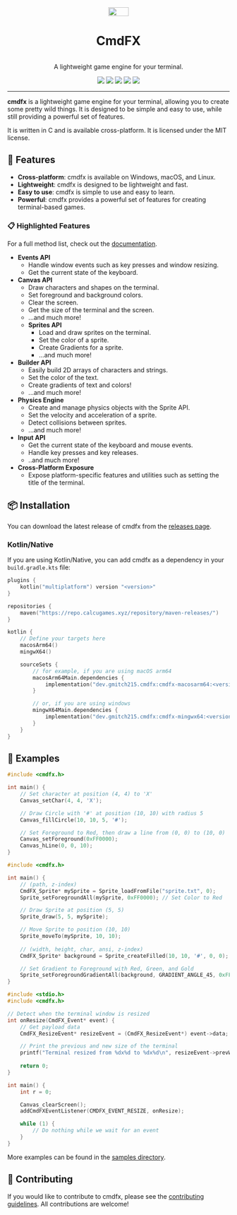 <div style="display: flex; align-items: center; flex-direction: column;" align="center">
    <img align="center" style="align-self: center; max-width: 256px" src="https://cdn.gmitch215.xyz/cmdfx.png" width="30%" alt="" />
    <h1 style="text-align: center;">CmdFX</h1>
    <p style="text-align: center;">A lightweight game engine for your terminal.</p>
    <div align="center">
        <img src="https://img.shields.io/github/v/release/gmitch215/cmdfx">
        <img src="https://img.shields.io/github/downloads/gmitch215/cmdfx/total">
        <img src="https://img.shields.io/github/license/gmitch215/cmdfx">
        <img src="https://img.shields.io/github/stars/gmitch215/cmdfx?style=flat">
        <img src="https://img.shields.io/github/commit-activity/t/gmitch215/cmdfx?color=violet">
    </div>
</div>

---

**cmdfx** is a lightweight game engine for your terminal, allowing you to create some pretty wild things. It is designed to be simple and easy to use, while still providing a powerful set of features.

It is written in C and is available cross-platform. It is licensed under the MIT license.

## 🍎 Features

- **Cross-platform**: cmdfx is available on Windows, macOS, and Linux.
- **Lightweight**: cmdfx is designed to be lightweight and fast.
- **Easy to use**: cmdfx is simple to use and easy to learn.
- **Powerful**: cmdfx provides a powerful set of features for creating terminal-based games.

### 📋 Highlighted Features

For a full method list, check out the [documentation](https://gmitch215.github.io/cmdfx/).

- **Events API**
  - Handle window events such as key presses and window resizing.
  - Get the current state of the keyboard.
- **Canvas API**
  - Draw characters and shapes on the terminal.
  - Set foreground and background colors.
  - Clear the screen.
  - Get the size of the terminal and the screen.
  - ...and much more!
  - **Sprites API**
    - Load and draw sprites on the terminal.
    - Set the color of a sprite.
    - Create Gradients for a sprite.
    - ...and much more!
- **Builder API**
  - Easily build 2D arrays of characters and strings.
  - Set the color of the text.
  - Create gradients of text and colors!
  - ...and much more!
- **Physics Engine**
  - Create and manage physics objects with the Sprite API.
  - Set the velocity and acceleration of a sprite.
  - Detect collisions between sprites.
  - ...and much more!
- **Input API**
  - Get the current state of the keyboard and mouse events.
  - Handle key presses and key releases.
  - ..and much more!
- **Cross-Platform Exposure**
  - Expose platform-specific features and utilities such as setting the title of the terminal.

## 📦 Installation

You can download the latest release of cmdfx from the [releases page](https://github.com/gmitch215/cmdfx/releases).

### Kotlin/Native

If you are using Kotlin/Native, you can add cmdfx as a dependency in your `build.gradle.kts` file:

```kotlin
plugins {
    kotlin("multiplatform") version "<version>"
}

repositories {
    maven("https://repo.calcugames.xyz/repository/maven-releases/")
}

kotlin {
    // Define your targets here
    macosArm64()
    mingwX64()

    sourceSets {
        // for example, if you are using macOS arm64
        macosArm64Main.dependencies {
            implementation("dev.gmitch215.cmdfx:cmdfx-macosarm64:<version>@klib")
        }

        // or, if you are using windows
        mingwX64Main.dependencies {
            implementation("dev.gmitch215.cmdfx:cmdfx-mingwx64:<version>@klib")
        }
    }
}
```

## 🚀 Examples

```c
#include <cmdfx.h>

int main() {
    // Set character at position (4, 4) to 'X'
    Canvas_setChar(4, 4, 'X');

    // Draw Circle with '#' at position (10, 10) with radius 5
    Canvas_fillCircle(10, 10, 5, '#');

    // Set Foreground to Red, then draw a line from (0, 0) to (10, 0)
    Canvas_setForeground(0xFF0000);
    Canvas_hLine(0, 0, 10);
}

```

```c
#include <cmdfx.h>

int main() {
    // (path, z-index)
    CmdFX_Sprite* mySprite = Sprite_loadFromFile("sprite.txt", 0);
    Sprite_setForegroundAll(mySprite, 0xFF0000); // Set Color to Red

    // Draw Sprite at position (5, 5)   
    Sprite_draw(5, 5, mySprite);

    // Move Sprite to position (10, 10)
    Sprite_moveTo(mySprite, 10, 10);
    
    // (width, height, char, ansi, z-index)
    CmdFX_Sprite* background = Sprite_createFilled(10, 10, '#', 0, 0);

    // Set Gradient to Foreground with Red, Green, and Gold
    Sprite_setForegroundGradientAll(background, GRADIENT_ANGLE_45, 0xFF0000, 0x00FF00, 0xFFD700);
}

```

```c
#include <stdio.h>
#include <cmdfx.h>

// Detect when the terminal window is resized
int onResize(CmdFX_Event* event) {
    // Get payload data
    CmdFX_ResizeEvent* resizeEvent = (CmdFX_ResizeEvent*) event->data;

    // Print the previous and new size of the terminal
    printf("Terminal resized from %dx%d to %dx%d\n", resizeEvent->prevWidth, resizeEvent->prevHeight, resizeEvent->newWidth, resizeEvent->newHeight);
    
    return 0;
}

int main() {
    int r = 0;

    Canvas_clearScreen();
    addCmdFXEventListener(CMDFX_EVENT_RESIZE, onResize);

    while (1) {
        // Do nothing while we wait for an event
    }
}
```

More examples can be found in the [samples directory](/samples).

## 📝 Contributing

If you would like to contribute to cmdfx, please see the [contributing guidelines](CONTRIBUTING.md). All contributions are welcome!
